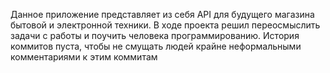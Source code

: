 Данное приложение представляет из себя API для будущего магазина бытовой и электронной техники.
В ходе проекта решил переосмыслить задачи с работы и поучить человека программированию.
История коммитов пуста, чтобы не смущать людей крайне неформальными комментариями к этим коммитам
